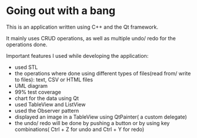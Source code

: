 Going out with a bang
===============

This is an application written using C++ and the Qt framework. 

It mainly uses CRUD operations, as well as multiple undo/ redo for the operations done.
  
Important features I used while developing the application:
  * used STL
  * the operations where done using different types of files(read from/ write to files): text, CSV or HTML files
  * UML diagram
  * 99% test coverage
  * chart for the data using Qt 
  * used TableView and ListView
  * used the Observer pattern
  * displayed an image in a TableView using QtPainter( a custom delegate)
  * the undo/ redo will be done by pushing a button or by using key combinations( Ctrl + Z for undo and Ctrl + Y for redo)
